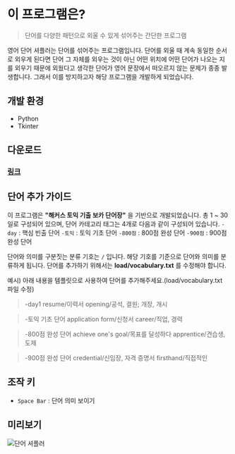 # 이 프로그램은?
> 단어를 다양한 패턴으로 외울 수 있게 섞어주는 간단한 프로그램

영어 단어 셔플러는 단어를 섞어주는 프로그램입니다. 단어를 외울 때 계속 동일한 순서로 외우게 된다면 단어 그 자체를 외우는 것이 아닌 어떤 위치에 어떤 단어가 나오는 지를 외우기 때문에 외웠다고 생각한 단어가 영어 문장에서 떠오르지 않는 문제가 종종 발생합니다. 그래서 이를 방지하고자 해당 프로그램을 개발하게 되었습니다.

## 개발 환경
- Python
- Tkinter

## 다운로드
### [링크](https://drive.google.com/file/d/18xKlQw0jbdXhscpGb_qpJXhYlVKl70q6/view?usp=sharing)

## 단어 추가 가이드
이 프로그램은 **"해커스 토익 기출 보카 단어장"** 을 기반으로 개발되었습니다.
총 1 ~ 30일로 구성되어 있으며, 단어 카테고리 태그는 4개로 다음과 같이 구성되어 있습니다.
`-day` : 핵심 빈출 단어
`-토익` : 토익 기초 단어
`-800점` : 800점 완성 단어
`-900점` : 900점 완성 단어

단어와 의미를 구분짓는 분류 기호는 `/` 입니다. 해당 기호를 기준으로 단어와 의미를 분류하게 됩니다.
단어를 추가하기 위해서는 **load/vocabulary.txt** 를 수정해야 합니다.

예시) 아래 내용을 템플릿으로 사용하여 단어를 추가해주세요.(load/vocabulary.txt 파일 수정)
> -day1
> resume/이력서
> opening/공석, 결원; 개장, 개시

>-토익 기초 단어
application form/신청서
career/직업, 경력

> -800점 완성 단어
achieve one's goal/목표를 달성하다
apprentice/견습생, 도제

>-900점 완성 단어
credential/신임장, 자격 증명서
firsthand/직접적인

## 조작 키
- `Space Bar` : 단어 의미 보이기

## 미리보기
![단어 셔플러](https://user-images.githubusercontent.com/59381113/168864535-64158f1a-e147-405a-b77e-a69ad6164fa0.gif)
